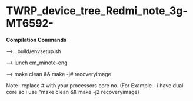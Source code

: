 # TWRP_device_tree_Redmi_note_3g-MT6592-


  **Compilation Commands**


--> . build/envsetup.sh

--> lunch cm_minote-eng

--> make clean && make -j# recoveryimage

Note- replace # with your processors core no. (For Example - i have dual core so i use "make clean && make -j2 recoveryimage)
